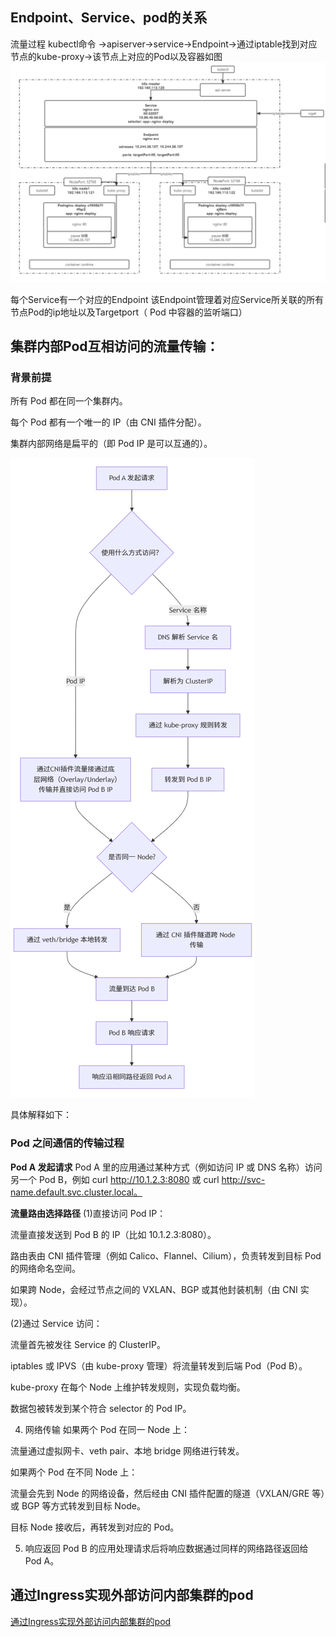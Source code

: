 ## Endpoint、Service、pod的关系
流量过程  kubectl命令 →apiserver→service→Endpoint→通过iptable找到对应节点的kube-proxy→该节点上对应的Pod以及容器如图
![alt text](图片\image.png)

每个Service有一个对应的Endpoint 该Endpoint管理着对应Service所关联的所有节点Pod的ip地址以及Targetport（ Pod 中容器的监听端口）    


## 集群内部Pod互相访问的流量传输：
### 背景前提
所有 Pod 都在同一个集群内。

每个 Pod 都有一个唯一的 IP（由 CNI 插件分配）。

集群内部网络是扁平的（即 Pod IP 是可以互通的）。


![alt text](图片\image1.png)

具体解释如下：

### Pod 之间通信的传输过程


 **Pod A 发起请求**
Pod A 里的应用通过某种方式（例如访问 IP 或 DNS 名称）访问另一个 Pod B，例如 curl http://10.1.2.3:8080 或 curl http://svc-name.default.svc.cluster.local。


**流量路由选择路径**
(1)直接访问 Pod IP：

流量直接发送到 Pod B 的 IP（比如 10.1.2.3:8080）。

路由表由 CNI 插件管理（例如 Calico、Flannel、Cilium），负责转发到目标 Pod 的网络命名空间。

如果跨 Node，会经过节点之间的 VXLAN、BGP 或其他封装机制（由 CNI 实现）。

(2)通过 Service 访问：

流量首先被发往 Service 的 ClusterIP。

iptables 或 IPVS（由 kube-proxy 管理）将流量转发到后端 Pod（Pod B）。

kube-proxy 在每个 Node 上维护转发规则，实现负载均衡。

数据包被转发到某个符合 selector 的 Pod IP。

4. 网络传输
如果两个 Pod 在同一 Node 上：

流量通过虚拟网卡、veth pair、本地 bridge 网络进行转发。

如果两个 Pod 在不同 Node 上：

流量会先到 Node 的网络设备，然后经由 CNI 插件配置的隧道（VXLAN/GRE 等）或 BGP 等方式转发到目标 Node。

目标 Node 接收后，再转发到对应的 Pod。

5. 响应返回
Pod B 的应用处理请求后将响应数据通过同样的网络路径返回给 Pod A。


## 通过Ingress实现外部访问内部集群的pod

[通过Ingress实现外部访问内部集群的pod](../知识点/Ingress.md)
